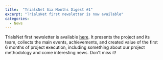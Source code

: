 ```yaml
---
title:  "TrialsNet Six Months Digest #1"
excerpt: "TrialsNet first newsletter is now available"
categories: 
  - News
---
```


TrialsNet first newsletter is available [here](https://lnkd.in/dc8e5Cxi). It presents the project and its team, collects the main events, achievements, and created value of the first 6 months of project execution, including something about our project methodology and come interesting news. Don't miss it!
